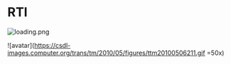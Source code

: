 # RTI
![loading.png](https://csdl-images.computer.org/trans/tm/2010/05/figures/ttm20100506211.gif?imageMogr2/auto-orient/strip%7CimageView2/2/w/100)

![avatar](https://csdl-images.computer.org/trans/tm/2010/05/figures/ttm20100506211.gif =50x)  
